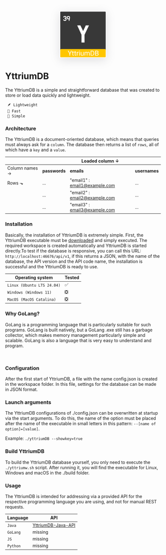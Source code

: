 <div style="width: 100%;">
    <div style="transform: translate(50%, 0);">
        <img src="logo.png" style="width: 30%;transform: translate(-50%, 0);box-shadow: rgba(100, 100, 111, 0.2) 0px 7px 29px 0px;">
    </div>
</div>

# YttriumDB

The YttriumDB is a simple and straightforward database that was created to store or load data quickly and lightweight. 

```
 🪶 Lightweight
 🚀 Fast
 🤙 Simple
```

### Architecture

The YttriumDB is a document-oriented database, which means that queries must always ask for a `column`. The database then returns a list of `rows`, all of which have a `key` and a `value`. 

|  |  |Loaded column ↓ |  |
| ------------- | ------------- | ------------- | ------------- |
|Column names → | **passwords**  | **emails** | **usernames** |
|Rows         ⬎ | ...  | "email1" : email1@example.com | ... |
| | ...  | "email2" : email2@example.com | ... |
| | ...  | "email3" : email3@example.com | ... |


### Installation

Basically, the installation of YttriumDB is extremely simple. First, the YttriumDB executable must be [downloaded](https://github.com/aredblock/YttriumDB/releases) and simply executed. The required workspace is created automatically and YttriumDB is started directly.To test if the database is responsive, you can call this URL: `http://localhost:46676/api/v1`, if this returns a JSON, with the name of the database, the API version and the API code name, the installation is successful and the YttriumDB is ready to use.

| Operating system | Tested |
| --- | --- |
| `Linux (Ubuntu LTS 24.04)` | ✅ |
| `Windows (Windows 11)` | ❎ |
| `MacOS (MacOS Catalina)` | ❎ |

### Why GoLang?

GoLang is a programming language that is particularly suitable for such programs. GoLang is built natively, but a GoLang .exe still has a garbage collector, which makes memory management particularly simple and scalable.
GoLang is also a language that is very easy to understand and program.

<br>

### Configuration

After the first start of YttriumDB, a file with the name config.json is created in the workspace folder.
In this file, settings for the database can be made in JSON format.

### Launch arguments

The YttriumDB configurations of ./config.json can be overwritten at startup via the start arguments. To do this, the name of the option must be placed after the name of the executable in small letters in this pattern: `--[name of option]=[value]`.

Example: `./yttriumDB --showkey=true`

### Build YttriumDB

To build the YttriumDB database yourself, you only need to execute the `./yttriumw.sh` script. After running it, you will find the executable for Linux, Windows and macOS in the ./build folder.

### Usage

The YttriumDB is intended for addressing via a provided API for the respective programming language you are using, and not for manual REST requests.

| Language  | API |
| ------------- | ------------- |
| `Java` | [YttriumDB-Java-API](https://github.com/aredblock/YttriumDB-Java-API) |
| `GoLang` | missing |
| `JS` | missing |
| `Python` | missing |
